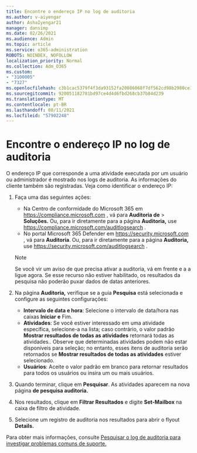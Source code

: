 ```yaml
---
title: Encontre o endereço IP no log de auditoria
ms.author: v-aiyengar
author: AshaIyengar21
manager: dansimp
ms.date: 02/26/2021
ms.audience: Admin
ms.topic: article
ms.service: o365-administration
ROBOTS: NOINDEX, NOFOLLOW
localization_priority: Normal
ms.collection: Adm_O365
ms.custom:
- "3100005"
- "7327"
ms.openlocfilehash: c3b1cac5379f4f3da93152fa20086068f7df562cd98b2980ce1b4280e0aa6d5f
ms.sourcegitcommit: 920051182781bd97ce4d4d6fbd268cb37b84d239
ms.translationtype: MT
ms.contentlocale: pt-BR
ms.lasthandoff: 08/11/2021
ms.locfileid: "57902248"
---
```

# <a name="find-the-ip-address-in-audit-log"></a>Encontre o endereço IP no log de auditoria

O endereço IP que corresponde a uma atividade executada por um usuário ou administrador é mostrado nos logs de auditoria. As informações do cliente também são registradas. Veja como identificar o endereço IP:

1. Faça uma das seguintes ações:
   - Na Centro de conformidade do Microsoft 365 em <https://compliance.microsoft.com> , vá para **Auditoria de** \> **Soluções.** Ou, para ir diretamente para a página **Auditoria,** use <https://compliance.microsoft.com/auditlogsearch> .
   - No portal Microsoft 365 Defender em <https://security.microsoft.com> , vá para **Auditoria**. Ou, para ir diretamente para a página **Auditoria,** use <https://security.microsoft.com/auditlogsearch> .

    > [!NOTE]
    > Se você vir um aviso de que precisa ativar a auditoria, vá em frente e a a ligue agora. Se esse recurso não estiver habilitado, os resultados da pesquisa não poderão puxar dados de datas anteriores.

2. Na página **Auditoria,** verifique se a guia **Pesquisa** está selecionada e configure as seguintes configurações:
   - **Intervalo de data e hora**: Selecione o intervalo de data/hora nas caixas **Iniciar** **e** Fim.
   - **Atividades**: Se você estiver interessado em uma atividade específica, selecione-a na lista; caso contrário, o valor padrão **Mostrar resultados de todas as atividades** retornará todas as atividades.. Observe que determinadas atividades podem não estar disponíveis para seleção; no entanto, esses itens de auditoria serão retornados se **Mostrar resultados de todas as atividades** estiver selecionado.
   - **Usuários**: Aceite o valor padrão em branco para retornar resultados para todos os usuários ou insira um ou mais usuários.

3. Quando terminar, clique em **Pesquisar**. As atividades aparecem na nova página **de pesquisa auditoria.**

4. Nos resultados, clique em **Filtrar Resultados** e digite **Set-Mailbox** na caixa de filtro de atividade.

5. Selecione um registro de auditoria nos resultados para abrir o flyout **Details.**

Para obter mais informações, consulte [Pesquisar o log de auditoria para investigar problemas comuns de suporte.](https://docs.microsoft.com/microsoft-365/compliance/auditing-troubleshooting-scenarios)
